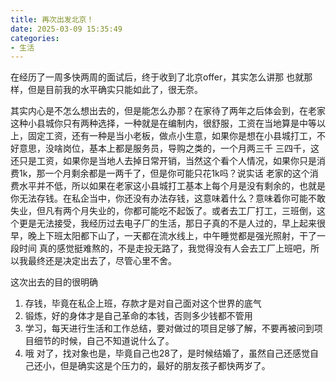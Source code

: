 ```yaml
---
title: 再次出发北京！
date: 2025-03-09 15:35:49
categories: 
- 生活
---
```


在经历了一周多快两周的面试后，终于收到了北京offer，其实怎么讲那 也就那样，但是目前我的水平确实只能如此了，很无奈。

其实内心是不怎么想出去的，但是能怎么办那？在家待了两年之后体会到，在老家这种小县城你只有两种选择，一种就是在编制内，很舒服，工资在当地算是中等以上，固定工资，还有一种是当小老板，做点小生意，如果你是想在小县城打工，不好意思，没啥岗位，基本上都是服务员，导购之类的，一个月两三千 三四千，这还只是工资，如果你是当地人去掉日常开销，当然这个看个人情况，如果你只是消费1k，那一个月剩余都是一两千了，但是你可能只花1k吗？说实话 老家的这个消费水平并不低，所以如果在老家这小县城打工基本上每个月是没有剩余的，也就是你无法存钱。在私企当中，你还没有办法存钱，这意味着什么？意味着你可能不敢失业，但凡有两个月失业的，你都可能吃不起饭了。或者去工厂打工，三班倒，这个更是无法接受，我经历过去电子厂的生活，那日子真的不是人过的，早上起来很早，晚上下班太阳都下山了，一天都在流水线上，中午睡觉都是强光照射，干了一段时间 真的感觉挺难熬的，不是走投无路了，我觉得没有人会去工厂上班吧，所以我最终还是决定出去了，尽管心里不舍。

这次出去的目的很明确

1. 存钱，毕竟在私企上班，存款才是对自己面对这个世界的底气
2. 锻炼，好的身体才是自己革命的本钱，否则多少钱都不管用
3. 学习，每天进行生活和工作总结，要对做过的项目足够了解，不要再被问到项目细节的时候，自己不知道说什么了。
4. 哦 对了，找对象也是，毕竟自己也28了，是时候结婚了，虽然自己还感觉自己还小，但是确实这是个压力的，最好的朋友孩子都快两岁了。

